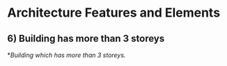 # Architecture Features and Elements 
## 6) Building has more than 3 storeys
**Building which has more than 3 storeys.*